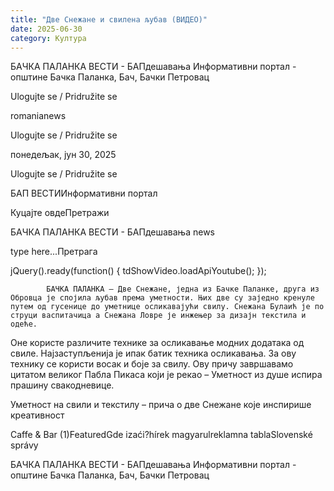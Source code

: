 ```yaml
---
title: "Две Снежане и свилена љубав (ВИДЕО)"
date: 2025-06-30
category: Култура
---
```


БАЧКА ПАЛАНКА ВЕСТИ - БАПдешавања Информативни портал - општине Бачка Паланка, Бач, Бачки Петровац

Ulogujte se / Pridružite se

romanianews

Ulogujte se / Pridružite se

понедељак, јун 30, 2025

Ulogujte se / Pridružite se

БАП ВЕСТИИнформативни портал

Куцајте овдеПретражи

БАЧКА ПАЛАНКА ВЕСТИ - БАПдешавања news

type here...Претрага

jQuery().ready(function() {
                            tdShowVideo.loadApiYoutube(); 
                        });
                        
                    
            БАЧКА ПАЛАНКА – Две Снежане, једна из Бачке Паланке, друга из Обровца је спојила љубав према уметности. Њих две су заједно кренуле путем од гусенице до уметнице осликавајући свилу. Снежана Булаић је по струци васпитачица а Снежана Ловре је инжењер за дизајн текстила и одеће.

Оне користе различите технике за осликавање модних додатака од свиле. Најзаступљенија је ипак батик техника осликавања. За ову технику се користи восак и боје за свилу.
Ову причу завршавамо цитатом великог Пабла Пикаса који је рекао – Уметност из душе испира прашину свакодневице.


Уметност на свили и текстилу – прича о две Снежане које инспиришe креативност

Caffe & Bar (1)FeaturedGde izaći?hírek magyarulreklamna tablaSlovenské správy

БАЧКА ПАЛАНКА ВЕСТИ - БАПдешавања Информативни портал - општине Бачка Паланка, Бач, Бачки Петровац
